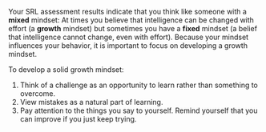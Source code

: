 Your SRL assessment results indicate that you think like someone with a **mixed** mindset: At times you believe that intelligence can be changed with effort (a **growth** mindset) but sometimes you have a **fixed** mindset (a belief that intelligence cannot change, even with effort). Because your mindset influences your behavior, it is important to focus on developing a growth mindset. 

To develop a solid growth mindset:

1.	Think of a challenge as an opportunity to learn rather than something to overcome.
2.	View mistakes as a natural part of learning.
3.	Pay attention to the things you say to yourself. Remind yourself that you can improve if you just keep trying. 
